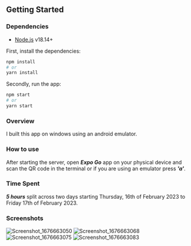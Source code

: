 ## Getting Started

### Dependencies 

  - [Node.js](https://nodejs.org/) v18.14+

First, install the dependencies:

```bash
npm install
# or
yarn install
```

Secondly, run the app:

```bash
npm start
# or
yarn start
```
### Overview
I built this app on windows using an android emulator.
### How to use 
After starting the server, open ***Expo Go*** app on your physical device and scan the QR code in the terminal or if you are using an emulator press ***'a'***.

### Time Spent
  ***5 hours*** split across two days starting Thursday, 16th of February 2023 to Friday 17th of February 2023.
  
  
### Screenshots
![Screenshot_1676663050](https://user-images.githubusercontent.com/17424399/219775026-a021c180-cbbd-4878-ad3a-adfb686f5108.png)
![Screenshot_1676663068](https://user-images.githubusercontent.com/17424399/219775093-c3ceb982-6383-46ad-8f39-12111123028b.png)
![Screenshot_1676663075](https://user-images.githubusercontent.com/17424399/219775140-24e07c4a-d016-4a35-af37-284e3ab20a6d.png)
![Screenshot_1676663083](https://user-images.githubusercontent.com/17424399/219775196-34714bb7-1beb-422c-b0e4-271e7c23abcc.png)
